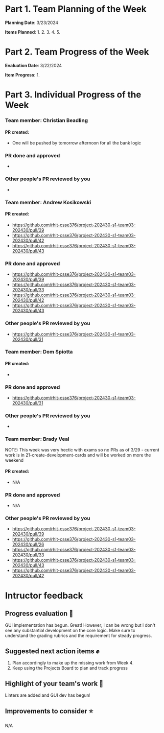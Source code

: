 # Part 1. Team Planning of the Week
**Planning Date**: 3/23/2024

**Items Planned**:
1. 
2. 
3. 
4. 
5. 

# Part 2. Team Progress of the Week
**Evaluation Date**: 3/22/2024

**Item Progress**:
1. 

# Part 3. Individual Progress of the Week
### Team member: Christian Beadling
#### PR created:
- One will be pushed by tomorrow afternoon for all the bank logic

### PR done and approved
- 

### Other people's PR reviewed by you
- 

### Team member: Andrew Kosikowski
#### PR created:
- https://github.com/rhit-csse376/project-202430-s1-team03-202430/pull/39
- https://github.com/rhit-csse376/project-202430-s1-team03-202430/pull/42
- https://github.com/rhit-csse376/project-202430-s1-team03-202430/pull/43

### PR done and approved
- https://github.com/rhit-csse376/project-202430-s1-team03-202430/pull/39
- https://github.com/rhit-csse376/project-202430-s1-team03-202430/pull/33
- https://github.com/rhit-csse376/project-202430-s1-team03-202430/pull/42
- https://github.com/rhit-csse376/project-202430-s1-team03-202430/pull/43

### Other people's PR reviewed by you
- https://github.com/rhit-csse376/project-202430-s1-team03-202430/pull/31

### Team member: Dom Spiotta
#### PR created:
- 

### PR done and approved
- https://github.com/rhit-csse376/project-202430-s1-team03-202430/pull/31

### Other people's PR reviewed by you
- 
### Team member: Brady Veal
NOTE: This week was very hectic with exams so no PRs as of 3/29 - current work is in 21-create-development-cards and will be worked on more the weekend
#### PR created:
- N/A

### PR done and approved
- N/A

### Other people's PR reviewed by you
- https://github.com/rhit-csse376/project-202430-s1-team03-202430/pull/39
- https://github.com/rhit-csse376/project-202430-s1-team03-202430/pull/26
- https://github.com/rhit-csse376/project-202430-s1-team03-202430/pull/33
- https://github.com/rhit-csse376/project-202430-s1-team03-202430/pull/43
- https://github.com/rhit-csse376/project-202430-s1-team03-202430/pull/42


# Intructor feedback
## Progress evaluation :scroll:
GUI implementation has begun. Great! However, I can be wrong but I don't see any substantial development on the core logic. Make sure to understand the grading rubrics and the requirement for steady progress.

## Suggested next action items :fist:
1)  Plan accordingly to make up the missing work from Week 4. 
2)  Keep using the Projects Board to plan and track progress

## Highlight of your team's work :partying_face:
Linters are added and GUI dev has begun! 

## Improvements to consider :star:
N/A
